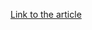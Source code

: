 [Link to the article](https://blog.cyble.com/2022/08/02/fake-atomic-wallet-website-distributing-mars-stealer/)
